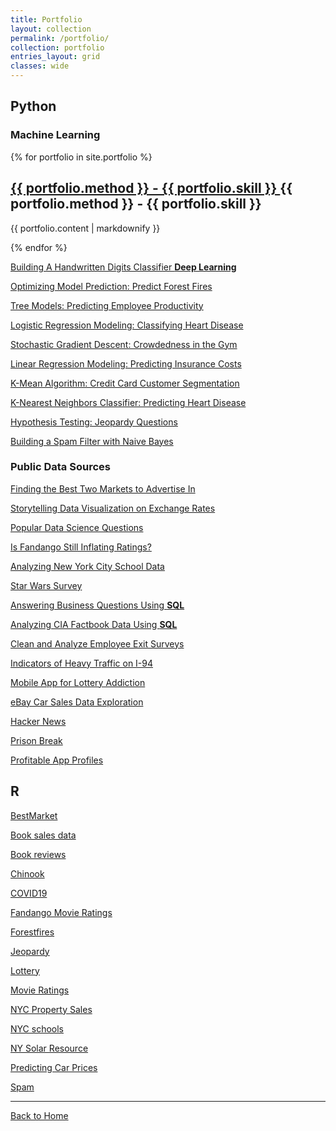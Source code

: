 ```yaml
---
title: Portfolio
layout: collection
permalink: /portfolio/
collection: portfolio
entries_layout: grid
classes: wide
---
```


## Python

### Machine Learning

{% for portfolio in site.portfolio %}
  <h2>
    <a href="{{ portfolio.url }}">
      {{ portfolio.method }} - {{ portfolio.skill }}
    </a>
    {{ portfolio.method }} - {{ portfolio.skill }}
  </h2>
  <p>{{ portfolio.content | markdownify }}</p>
{% endfor %}

[Building A Handwritten Digits Classifier **Deep Learning**](./Python/Handwritten_Digits_Classifier/Handritten_Digits_Classifier.html)

[Optimizing Model Prediction: Predict Forest Fires](./Python/Forest_Fires/Forest_Fires.html)

[Tree Models: Predicting Employee Productivity](./Python/Employ_Productivity/Employ_Productivity.html)

[Logistic Regression Modeling: Classifying Heart Disease](./Python/Heart_Disease/logistic_regression.html)

[Stochastic Gradient Descent: Crowdedness in the Gym](./Python/Gradient_Descent/Gradient_Descent.html)

[Linear Regression Modeling: Predicting Insurance Costs](./Python/Insurance_Costs/Insurance_Costs.html)

[K-Mean Algorithm: Credit Card Customer Segmentation](./Python/Credit_Card_Customer/Credit_Card_Customer.html)

[K-Nearest Neighbors Classifier: Predicting Heart Disease](./Python/Heart_Disease/Heart_Disease.html)

[Hypothesis Testing: Jeopardy Questions](./Python/Jeopardy_Questions/Jeopard_Questions.html)

[Building a Spam Filter with Naive Bayes](./Python/Spam_Filter/Spam_Filter.html)

### Public Data Sources

[Finding the Best Two Markets to Advertise In](./Python/Best_Markets/Best_Markets.html)

[Storytelling Data Visualization on Exchange Rates](./Python/Exchange_Rates/Exchange_Rates.html)

[Popular Data Science Questions](./Python/Popular_DS_Questions/Popular_DS_Questions.html)

[Is Fandango Still Inflating Ratings?](./Python/Fandango/Fandango.html)

[Analyzing New York City School Data](./Python/NYCschools/NYCschools.html)

[Star Wars Survey](./Python/Star_Wars_Survey/Star_Wars_Survey.html)

[Answering Business Questions Using **SQL**](./Python/Chinook/Chinook.html)

[Analyzing CIA Factbook Data Using **SQL**](./Python/CIA_Factbook/CIA_Factbook.html)

[Clean and Analyze Employee Exit Surveys](./Python/Employee_Exit_Survey/Employee_Exit_Survey.html)

[Indicators of Heavy Traffic on I-94](./Python/Heavy_Traffic/Indicators_of_Heavy_Traffic.html)

[Mobile App for Lottery Addiction](./Python/Lottery/Lottery.html)

[eBay Car Sales Data Exploration](./Python/eBay%20Car%20Sales/ebay%20Car%20Sales.html)

[Hacker News](./Python/hacker%20news/hacker_news.html)

[Prison Break](./Python/Prison%20Break/PrisenBreak.html)

[Profitable App Profiles](./Python/Profitable%20App%20Profiles/Profitable%20App%20Profiles.html)

## R

[BestMarket](./R/BestMarket/BestMarket.html)

[Book sales data](./R/book_sales_data/Book_sales.html)

[Book reviews](./R/book_reviews/book_review.html)

[Chinook](./R/Chinook/Chinook.html)

[COVID19](./R/COVID19/CovidProject.html)

[Fandango Movie Ratings](./R/Fandango_Movie_Ratings/Fandango_Movie_Ratings.html)

[Forestfires](./R/forestfires/forestfires.html)

[Jeopardy](./R/Jeopardy/Jeopardy.html)

[Lottery](./R/lottery/649.html)

[Movie Ratings](./R/Movie%20Ratings/MovieRating.html)

[NYC Property Sales](./R/NYC%20Property%20Sales/Linear-Modeling-.html)

[NYC schools](./R/NYCschools/NYCschools.html)

[NY Solar Resource](./R/NYSolarResouce/NYSolarResouce.html)

[Predicting Car Prices](./R/Predicting%20Car%20Prices/Predicting-Car-Prices.html)

[Spam](./R/Spam/Spam.html)

---

[Back to Home](/)
